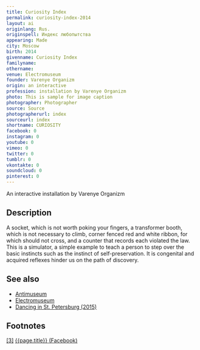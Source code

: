 ```yaml
---
title: Curiosity Index
permalink: curiosity-index-2014
layout: ai
originlang: Rus.
originspell: Индекс любопытства
appearing: Made
city: Moscow
birth: 2014
givenname: Curiosity Index
familyname:
othername:
venue: Electromuseum
founder: Varenye Organizm
origin: an interactive
profession: installation by Varenye Organizm
photo: This is sample for image caption
photographer: Photographer
source: Source
photographerurl: index
sourceurl: index
shortname: CURIOSITY
facebook: 0
instagram: 0
youtube: 0
vimeo: 0
twitter: 0
tumblr: 0
vkontakte: 0
soundcloud: 0
pinterest: 0
---
```


An interactive installation by Varenye Organizm

## Description

A socket, which is not worth poking your fingers, a transformer booth, which is not necessary to climb, corner fenced red and white ribbon, for which should not cross, and a counter that records each violated the law. This is a simulator, a simple example to teach a person to step over the basic instincts such as the instinct of self-preservation. It is congenital and acquired reflexes hinder us on the path of discovery.

## See also

+ [Antimuseum](index)
+ [Electromuseum](index)
+ [Dancing in St. Petersburg (2015)](index)

## Footnotes

[[3]](#a3) <span id="f3"></span> [{{page.title}} (Facebook)](index)
